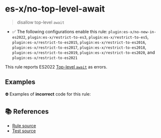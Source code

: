 # es-x/no-top-level-await
> disallow top-level `await`

- ✅ The following configurations enable this rule: `plugin:es-x/no-new-in-es2022`, `plugin:es-x/restrict-to-es3`, `plugin:es-x/restrict-to-es5`, `plugin:es-x/restrict-to-es2015`, `plugin:es-x/restrict-to-es2016`, `plugin:es-x/restrict-to-es2017`, `plugin:es-x/restrict-to-es2018`, `plugin:es-x/restrict-to-es2019`, `plugin:es-x/restrict-to-es2020`, and `plugin:es-x/restrict-to-es2021`

This rule reports ES2022 [Top-level `await`](https://github.com/tc39/proposal-top-level-await) as errors.

## Examples

⛔ Examples of **incorrect** code for this rule:

<eslint-playground type="bad" code="/*eslint es-x/no-top-level-await: error */
await expr;
" />

## 📚 References

- [Rule source](https://github.com/ota-meshi/eslint-plugin-es-x/blob/v5.0.0/lib/rules/no-top-level-await.js)
- [Test source](https://github.com/ota-meshi/eslint-plugin-es-x/blob/v5.0.0/tests/lib/rules/no-top-level-await.js)
